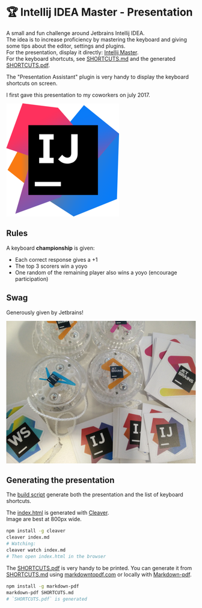 # :trophy: Intellij IDEA Master - Presentation

A small and fun challenge around Jetbrains Intellij IDEA.  
The idea is to increase proficiency by mastering the keyboard and giving some tips about the editor, settings and plugins.   
For the presentation, display it directly: [Intellij Master](https://tomsquest.github.io/intellij-master-presentation).  
For the keyboard shortcuts, see [SHORTCUTS.md](SHORTCUTS.md) and the generated [SHORTCUTS.pdf](SHORTCUTS.pdf).  

The "Presentation Assistant" plugin is very handy to display the keyboard shortcuts on screen.
  
I first gave this presentation to my coworkers on july 2017.

![](img/intellij.png)

## Rules

A keyboard **championship** is given: 

* Each correct response gives a +1
* The top 3 scorers win a yoyo
* One random of the remaining player also wins a yoyo (encourage participation)

## Swag

Generously given by Jetbrains!

![Swag](img/swag.png)


## Generating the presentation

The [build script](build) generate both the presentation and the list of keyboard shortcuts.

The [index.html](index.html) is generated with [Cleaver](https://github.com/jdan/cleaver).  
Image are best at 800px wide.  

```bash
npm install -g cleaver
cleaver index.md
# Watching:
cleaver watch index.md
# Then open index.html in the browser
```

The [SHORTCUTS.pdf](SHORTCUTS.pdf) is very handy to be printed. You can generate it from [SHORTCUTS.md](SHORTCUTS.md) using [markdowntopdf.com](http://www.markdowntopdf.com/) or locally with [Markdown-pdf](https://github.com/alanshaw/markdown-pdf).

```bash
npm install -g markdown-pdf
markdown-pdf SHORTCUTS.md
# `SHORTCUTS.pdf` is generated
```
